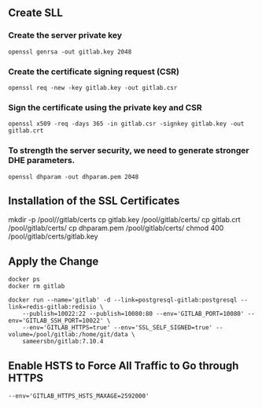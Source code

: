 ## Create SLL

### Create the server private key

	openssl genrsa -out gitlab.key 2048	

### Create the certificate signing request (CSR)

	openssl req -new -key gitlab.key -out gitlab.csr

### Sign the certificate using the private key and CSR

	openssl x509 -req -days 365 -in gitlab.csr -signkey gitlab.key -out gitlab.crt	

### To strength the server security, we need to generate stronger DHE parameters.

	openssl dhparam -out dhparam.pem 2048	

## Installation of the SSL Certificates

mkdir -p /pool//gitlab/certs
cp gitlab.key /pool/gitlab/certs/
cp gitlab.crt /pool/gitlab/certs/
cp dhparam.pem /pool/gitlab/certs/
chmod 400 /pool/gitlab/certs/gitlab.key

## Apply the Change

	docker ps	
	docker rm gitlab

	docker run --name='gitlab' -d --link=postgresql-gitlab:postgresql --link=redis-gitlab:redisio \
		--publish=10022:22 --publish=10080:80 --env='GITLAB_PORT=10080' --env='GITLAB_SSH_PORT=10022' \
		--env='GITLAB_HTTPS=true' --env='SSL_SELF_SIGNED=true' --volume=/pool/gitlab:/home/git/data \
		sameersbn/gitlab:7.10.4


## Enable HSTS to Force All Traffic to Go through HTTPS

	--env='GITLAB_HTTPS_HSTS_MAXAGE=2592000'
